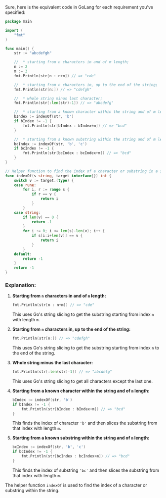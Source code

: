  Sure, here is the equivalent code in GoLang for each requirement you've specified:

```go
package main

import (
	"fmt"
)

func main() {
	str := "abcdefgh"

	//  * starting from n characters in and of m length;
	n := 2
	m := 3
	fmt.Println(str[n : n+m]) // => "cde"

	//  * starting from n characters in, up to the end of the string;
	fmt.Println(str[n:]) // => "cdefgh"

	//  * whole string minus last character;
	fmt.Println(str[:len(str)-1]) // => "abcdefg"

	//  * starting from a known character within the string and of m length;
	bIndex := indexOf(str, 'b')
	if bIndex != -1 {
		fmt.Println(str[bIndex : bIndex+m]) // => "bcd"
	}

	//  * starting from a known substring within the string and of m length.
	bcIndex := indexOf(str, 'b', 'c')
	if bcIndex != -1 {
		fmt.Println(str[bcIndex : bcIndex+m]) // => "bcd"
	}
}

// Helper function to find the index of a character or substring in a string
func indexOf(s string, target interface{}) int {
	switch v := target.(type) {
	case rune:
		for i, r := range s {
			if r == v {
				return i
			}
		}
	case string:
		if len(v) == 0 {
			return -1
		}
		for i := 0; i <= len(s)-len(v); i++ {
			if s[i:i+len(v)] == v {
				return i
			}
		}
	default:
		return -1
	}
	return -1
}
```

### Explanation:
1. **Starting from `n` characters in and of `m` length:**
   ```go
   fmt.Println(str[n : n+m]) // => "cde"
   ```
   This uses Go's string slicing to get the substring starting from index `n` with length `m`.

2. **Starting from `n` characters in, up to the end of the string:**
   ```go
   fmt.Println(str[n:]) // => "cdefgh"
   ```
   This uses Go's string slicing to get the substring starting from index `n` to the end of the string.

3. **Whole string minus the last character:**
   ```go
   fmt.Println(str[:len(str)-1]) // => "abcdefg"
   ```
   This uses Go's string slicing to get all characters except the last one.

4. **Starting from a known character within the string and of `m` length:**
   ```go
   bIndex := indexOf(str, 'b')
   if bIndex != -1 {
       fmt.Println(str[bIndex : bIndex+m]) // => "bcd"
   }
   ```
   This finds the index of character `'b'` and then slices the substring from that index with length `m`.

5. **Starting from a known substring within the string and of `m` length:**
   ```go
   bcIndex := indexOf(str, 'b', 'c')
   if bcIndex != -1 {
       fmt.Println(str[bcIndex : bcIndex+m]) // => "bcd"
   }
   ```
   This finds the index of substring `'bc'` and then slices the substring from that index with length `m`.

The helper function `indexOf` is used to find the index of a character or substring within the string.
